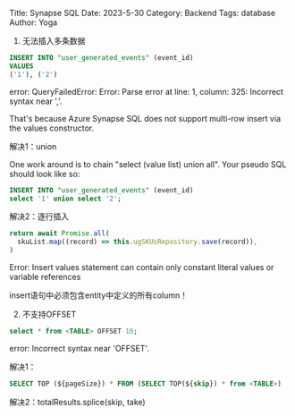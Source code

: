 Title: Synapse SQL
Date: 2023-5-30
Category: Backend
Tags: database
Author: Yoga


1. 无法插入多条数据

```sql
INSERT INTO "user_generated_events" (event_id)
VALUES
('1'), ('2')
```

error: QueryFailedError: Error: Parse error at line: 1, column: 325: Incorrect syntax near ','.

That's because Azure Synapse SQL does not support multi-row insert via the values constructor. 

解决1：union

One work around is to chain "select (value list) union all". Your pseudo SQL should look like so:

```sql
INSERT INTO "user_generated_events" (event_id)
select '1' union select '2';
```

解决2：逐行插入

```ts
return await Promise.all(
  skuList.map((record) => this.ugSKUsRepository.save(record)),
)
```

Error: Insert values statement can contain only constant literal values or variable references

insert语句中必须包含entity中定义的所有column！

2. 不支持OFFSET

```sql
select * from <TABLE> OFFSET 10;
```

error: Incorrect syntax near 'OFFSET'.

解决1：
```sql
SELECT TOP (${pageSize}) * FROM (SELECT TOP(${skip}) * from <TABLE>)
```

解决2：totalResults.splice(skip, take)

